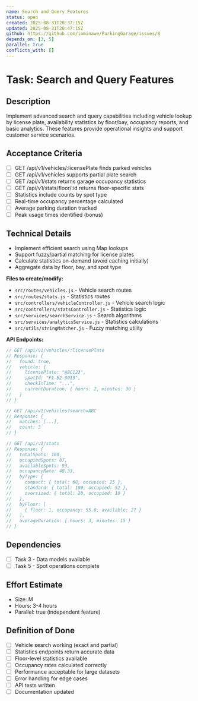 ```yaml
---
name: Search and Query Features
status: open
created: 2025-08-31T20:37:15Z
updated: 2025-08-31T20:47:15Z
github: https://github.com/iaminawe/ParkingGarage/issues/8
depends_on: [3, 5]
parallel: true
conflicts_with: []
---
```


# Task: Search and Query Features

## Description
Implement advanced search and query capabilities including vehicle lookup by license plate, availability statistics by floor/bay, occupancy reports, and basic analytics. These features provide operational insights and support customer service scenarios.

## Acceptance Criteria
- [ ] GET /api/v1/vehicles/:licensePlate finds parked vehicles
- [ ] GET /api/v1/vehicles supports partial plate search
- [ ] GET /api/v1/stats returns garage occupancy statistics
- [ ] GET /api/v1/stats/floor/:id returns floor-specific stats
- [ ] Statistics include counts by spot type
- [ ] Real-time occupancy percentage calculated
- [ ] Average parking duration tracked
- [ ] Peak usage times identified (bonus)

## Technical Details
- Implement efficient search using Map lookups
- Support fuzzy/partial matching for license plates
- Calculate statistics on-demand (avoid caching initially)
- Aggregate data by floor, bay, and spot type

**Files to create/modify:**
- `src/routes/vehicles.js` - Vehicle search routes
- `src/routes/stats.js` - Statistics routes
- `src/controllers/vehicleController.js` - Vehicle search logic
- `src/controllers/statsController.js` - Statistics logic
- `src/services/searchService.js` - Search algorithms
- `src/services/analyticsService.js` - Statistics calculations
- `src/utils/stringMatcher.js` - Fuzzy matching utility

**API Endpoints:**
```javascript
// GET /api/v1/vehicles/:licensePlate
// Response: {
//   found: true,
//   vehicle: {
//     licensePlate: "ABC123",
//     spotId: "F1-B2-S015",
//     checkInTime: "...",
//     currentDuration: { hours: 2, minutes: 30 }
//   }
// }

// GET /api/v1/vehicles?search=ABC
// Response: {
//   matches: [...],
//   count: 3
// }

// GET /api/v1/stats
// Response: {
//   totalSpots: 180,
//   occupiedSpots: 87,
//   availableSpots: 93,
//   occupancyRate: 48.33,
//   byType: {
//     compact: { total: 60, occupied: 25 },
//     standard: { total: 100, occupied: 52 },
//     oversized: { total: 20, occupied: 10 }
//   },
//   byFloor: [
//     { floor: 1, occupancy: 55.0, available: 27 }
//   ],
//   averageDuration: { hours: 3, minutes: 15 }
// }
```

## Dependencies
- [ ] Task 3 - Data models available
- [ ] Task 5 - Spot operations complete

## Effort Estimate
- Size: M
- Hours: 3-4 hours
- Parallel: true (independent feature)

## Definition of Done
- [ ] Vehicle search working (exact and partial)
- [ ] Statistics endpoints return accurate data
- [ ] Floor-level statistics available
- [ ] Occupancy rates calculated correctly
- [ ] Performance acceptable for large datasets
- [ ] Error handling for edge cases
- [ ] API tests written
- [ ] Documentation updated
